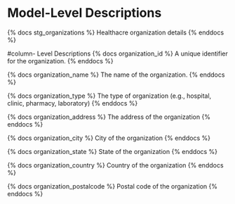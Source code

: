 # Model-Level Descriptions
{% docs stg_organizations %}
Healthacre organization details
{% enddocs %}

#column- Level Descriptions
{% docs organization_id %}
 A unique identifier for the organization.
{% enddocs %}

{% docs organization_name %}
The name of the organization.
{% enddocs %}

{% docs organization_type %}
The type of organization (e.g., hospital, clinic, pharmacy, laboratory)
{% enddocs %}

{% docs organization_address %}
The address of the organization
{% enddocs %}

{% docs organization_city %}
City of the organization
{% enddocs %}

{% docs organization_state %}
State of the organization
{% enddocs %}

{% docs organization_country %}
Country of the organization
{% enddocs %}

{% docs organization_postalcode %}
Postal code of the organization
{% enddocs %}

